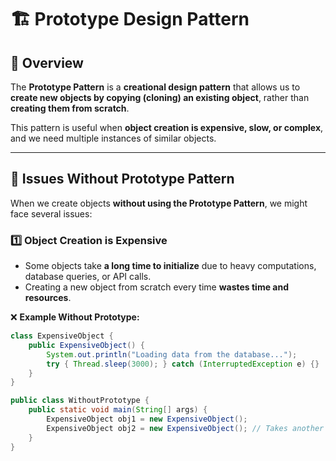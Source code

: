 # 🏗️ Prototype Design Pattern

## 📌 Overview
The **Prototype Pattern** is a **creational design pattern** that allows us to **create new objects by copying (cloning) an existing object**, rather than **creating them from scratch**.  

This pattern is useful when **object creation is expensive, slow, or complex**, and we need multiple instances of similar objects.

---

## 🚨 **Issues Without Prototype Pattern**
When we create objects **without using the Prototype Pattern**, we might face several issues:

### **1️⃣ Object Creation is Expensive**
- Some objects take **a long time to initialize** due to heavy computations, database queries, or API calls.
- Creating a new object from scratch every time **wastes time and resources**.

❌ **Example Without Prototype:**  
```java
class ExpensiveObject {
    public ExpensiveObject() {
        System.out.println("Loading data from the database...");
        try { Thread.sleep(3000); } catch (InterruptedException e) {}  // Simulate slow DB fetch
    }
}

public class WithoutPrototype {
    public static void main(String[] args) {
        ExpensiveObject obj1 = new ExpensiveObject();
        ExpensiveObject obj2 = new ExpensiveObject(); // Takes another 3 seconds
    }
}
